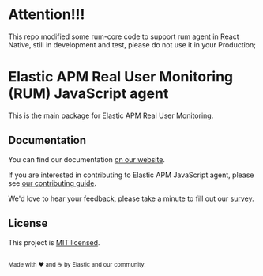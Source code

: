 # Attention!!!
This repo modified some rum-core code to support rum agent in React Native, still in development and test, please do not use it in your Production;

# Elastic APM Real User Monitoring (RUM) JavaScript agent

This is the main package for Elastic APM Real User Monitoring.

## Documentation
You can find our documentation [on our website](https://www.elastic.co/guide/en/apm/agent/rum-js/current/index.html).

If you are interested in contributing to Elastic APM JavaScript agent, please see [our contributing guide](CONTRIBUTING.md).

We'd love to hear your feedback, please take a minute to fill out our [survey](https://goo.gl/forms/nLCXGCvziqalzjlP2).


## License
This project is [MIT licensed](LICENSE).

<sup><br>Made with ♥️ and ☕️ by Elastic and our community.</sup>